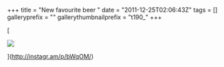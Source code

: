 +++
title = "New favourite beer "
date = "2011-12-25T02:06:43Z"
tags = []
galleryprefix = ""
gallerythumbnailprefix = "t190_"
+++

[

![](/post/new-favourite-beer/media_httpdistilleryi_FDDHy.jpg)

](http://instagr.am/p/bWqOM/)

